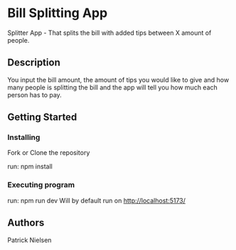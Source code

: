 # Bill Splitting App

Splitter App - That splits the bill with added tips between X amount of people.

## Description

You input the bill amount, the amount of tips you would like to give and how many people is splitting the bill and the app will tell you how much each person has to pay.

## Getting Started

### Installing

Fork or Clone the repository

run: npm install

### Executing program

run: npm run dev
Will by default run on [http://localhost:5173/](http://localhost:5173/)

## Authors

Patrick Nielsen
